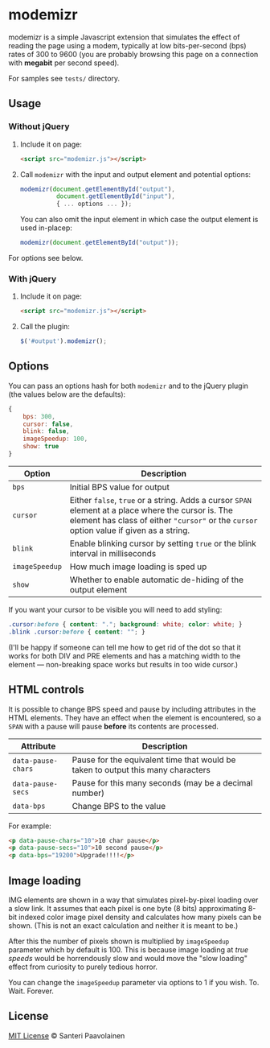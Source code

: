# modemizr

modemizr is a simple Javascript extension that simulates the effect of
reading the page using a modem, typically at low bits-per-second (bps)
rates of 300 to 9600 (you are probably browsing this page on a
connection with **megabit** per second speed).

For samples see `tests/` directory.

## Usage

### Without jQuery

1. Include it on page:

   ```html
   <script src="modemizr.js"></script>
   ```

2. Call `modemizr` with the input and output element and potential
   options:

   ```javascript
   modemizr(document.getElementById("output"),
             document.getElementById("input"),
             { ... options ... });
   ```

   You can also omit the input element in which case the output element
   is used in-placep:

   ```javascript
   modemizr(document.getElementById("output"));
   ```

For options see below.

### With jQuery

1. Include it on page:

   ```html
   <script src="modemizr.js"></script>
   ```

2. Call the plugin:

   ```javascript
   $('#output').modemizr();
   ```

## Options

You can pass an options hash for both `modemizr` and to the jQuery
plugin (the values below are the defaults):

```javascript
{
    bps: 300,
    cursor: false,
    blink: false,
    imageSpeedup: 100,
	show: true
}
```

Option | Description
--- | ---
`bps` | Initial BPS value for output
`cursor` | Either `false`, `true` or a string. Adds a cursor `SPAN` element at a place where the cursor is. The element has class of either `"cursor"` or the `cursor` option value if given as a string.
`blink` | Enable blinking cursor by setting `true` or the blink interval in milliseconds
`imageSpeedup` | How much image loading is sped up
`show`| Whether to enable automatic de-hiding of the output element

If you want your cursor to be visible you will need to add styling:

```css
.cursor:before { content: "."; background: white; color: white; }
.blink .cursor:before { content: ""; }
```

(I'll be happy if someone can tell me how to get rid of the dot so
that it works for both DIV and PRE elements and has a matching width
to the element — non-breaking space works but results in too wide
cursor.)

## HTML controls

It is possible to change BPS speed and pause by including attributes
in the HTML elements. They have an effect when the element is
encountered, so a `SPAN` with a pause will pause **before** its
contents are processed.

Attribute | Description
--- | ---
`data-pause-chars` | Pause for the equivalent time that would be taken to output this many characters
`data-pause-secs` | Pause for this many seconds (may be a decimal number)
`data-bps` | Change BPS to the value

For example:

```html
<p data-pause-chars="10">10 char pause</p>
<p data-pause-secs="10">10 second pause</p>
<p data-bps="19200">Upgrade!!!!</p>
```

## Image loading

IMG elements are shown in a way that simulates pixel-by-pixel loading
over a slow link. It assumes that each pixel is one byte (8 bits)
approximating 8-bit indexed color image pixel density and calculates
how many pixels can be shown. (This is not an exact calculation and
neither it is meant to be.)

After this the number of pixels shown is multiplied by `imageSpeedup`
parameter which by default is 100. This is because image loading at
*true speeds* would be horrendously slow and would move the "slow
loading" effect from curiosity to purely tedious horror.

You can change the `imageSpeedup` parameter via options to 1 if you
wish. To. Wait. Forever.

## License

[MIT License](http://santtu.mit-license.org/) © Santeri Paavolainen
